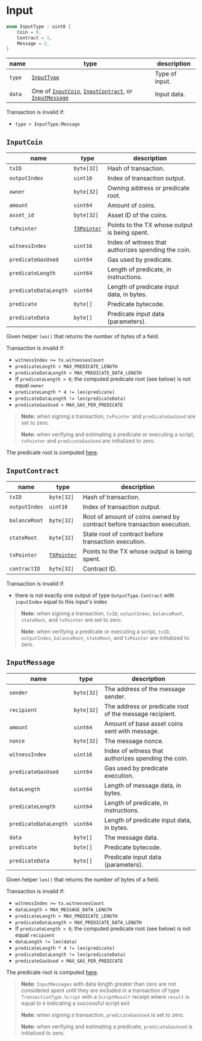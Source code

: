 # Input

```c++
enum InputType : uint8 {
    Coin = 0,
    Contract = 1,
    Message = 2,
}
```

| name   | type                                                                                              | description    |
|--------|---------------------------------------------------------------------------------------------------|----------------|
| `type` | [`InputType`](#input)                                                                               | Type of input. |
| `data` | One of [`InputCoin`](#inputcoin), [`InputContract`](#inputcontract), or [`InputMessage`](#inputmessage) | Input data.    |

Transaction is invalid if:

- `type > InputType.Message`

## `InputCoin`

| name                  | type                         | description                                                            |
|-----------------------|------------------------------|------------------------------------------------------------------------|
| `txID`                | `byte[32]`                   | Hash of transaction.                                                   |
| `outputIndex`         | `uint16`                      | Index of transaction output.                                           |
| `owner`               | `byte[32]`                   | Owning address or predicate root.                                      |
| `amount`              | `uint64`                     | Amount of coins.                                                       |
| `asset_id`            | `byte[32]`                   | Asset ID of the coins.                                                 |
| `txPointer`           | [`TXPointer`](./tx-pointer.md) | Points to the TX whose output is being spent.                          |
| `witnessIndex`        | `uint16`                     | Index of witness that authorizes spending the coin.                    |
| `predicateGasUsed`    | `uint64`                     | Gas used by predicate.                                                 |
| `predicateLength`     | `uint64`                     | Length of predicate, in instructions.                                  |
| `predicateDataLength` | `uint64`                     | Length of predicate input data, in bytes.                              |
| `predicate`           | `byte[]`                     | Predicate bytecode.                                                    |
| `predicateData`       | `byte[]`                     | Predicate input data (parameters).                                     |

Given helper `len()` that returns the number of bytes of a field.

Transaction is invalid if:

- `witnessIndex >= tx.witnessesCount`
- `predicateLength > MAX_PREDICATE_LENGTH`
- `predicateDataLength > MAX_PREDICATE_DATA_LENGTH`
- If `predicateLength > 0`; the computed predicate root (see below) is not equal `owner`
- `predicateLength * 4 != len(predicate)`
- `predicateDataLength != len(predicateData)`
- `predicateGasUsed > MAX_GAS_PER_PREDICATE`

> **Note:** when signing a transaction, `txPointer` and `predicateGasUsed` are set to zero.
>
> **Note:** when verifying and estimating a predicate or executing a script, `txPointer` and `predicateGasUsed` are initialized to zero.

The predicate root is computed [here](../identifiers/predicate-id.md).

## `InputContract`

| name          | type                         | description                                                             |
|---------------|------------------------------|-------------------------------------------------------------------------|
| `txID`        | `byte[32]`                   | Hash of transaction.                                                    |
| `outputIndex` | `uint16`                      | Index of transaction output.                                            |
| `balanceRoot` | `byte[32]`                   | Root of amount of coins owned by contract before transaction execution. |
| `stateRoot`   | `byte[32]`                   | State root of contract before transaction execution.                    |
| `txPointer`   | [`TXPointer`](./tx-pointer.md) | Points to the TX whose output is being spent.                           |
| `contractID`  | `byte[32]`                   | Contract ID.                                                            |

Transaction is invalid if:

- there is not exactly one output of type `OutputType.Contract` with `inputIndex` equal to this input's index

> **Note:** when signing a transaction, `txID`, `outputIndex`, `balanceRoot`, `stateRoot`, and `txPointer` are set to zero.
>
> **Note:** when verifying a predicate or executing a script, `txID`, `outputIndex`, `balanceRoot`, `stateRoot`, and `txPointer` are initialized to zero.

## `InputMessage`

| name                  | type       | description                                             |
|-----------------------|------------|---------------------------------------------------------|
| `sender`              | `byte[32]` | The address of the message sender.                      |
| `recipient`           | `byte[32]` | The address or predicate root of the message recipient. |
| `amount`              | `uint64`   | Amount of base asset coins sent with message.           |
| `nonce`               | `byte[32]` | The message nonce.                                      |
| `witnessIndex`        | `uint16`   | Index of witness that authorizes spending the coin.     |
| `predicateGasUsed`    | `uint64`   | Gas used by predicate execution.                        |
| `dataLength`          | `uint64`   | Length of message data, in bytes.                       |
| `predicateLength`     | `uint64`   | Length of predicate, in instructions.                   |
| `predicateDataLength` | `uint64`   | Length of predicate input data, in bytes.               |
| `data`                | `byte[]`   | The message data.                                       |
| `predicate`           | `byte[]`   | Predicate bytecode.                                     |
| `predicateData`       | `byte[]`   | Predicate input data (parameters).                      |

Given helper `len()` that returns the number of bytes of a field.

Transaction is invalid if:

- `witnessIndex >= tx.witnessesCount`
- `dataLength > MAX_MESSAGE_DATA_LENGTH`
- `predicateLength > MAX_PREDICATE_LENGTH`
- `predicateDataLength > MAX_PREDICATE_DATA_LENGTH`
- If `predicateLength > 0`; the computed predicate root (see below) is not equal `recipient`
- `dataLength != len(data)`
- `predicateLength * 4 != len(predicate)`
- `predicateDataLength != len(predicateData)`
- `predicateGasUsed > MAX_GAS_PER_PREDICATE`

The predicate root is computed [here](../identifiers/predicate-id.md).

> **Note:** `InputMessages` with data length greater than zero are not considered spent until they are included in a transaction of type `TransactionType.Script` with a `ScriptResult` receipt where `result` is equal to `0` indicating a successful script exit
>
> **Note:** when signing a transaction, `predicateGasUsed` is set to zero.
>
> **Note:** when verifying and estimating a predicate, `predicateGasUsed` is initialized to zero.
